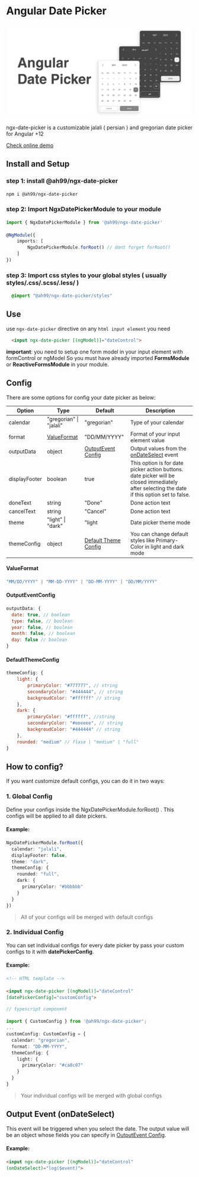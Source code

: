 # Angular Date Picker
![Angular Date Picker](../src/assets/AngularDatePicker.png)

ngx-date-picker is a customizable jalali ( persian ) and gregorian date picker for Angular +12

[Check online demo](https://google.com)

## Install and Setup
### step 1: install @ah99/ngx-date-picker

```bash
npm i @ah99/ngx-date-picker
```
### step 2: Import NgxDatePickerModule to your module

```typescript
import { NgxDatePickerModule } from '@ah99/ngx-date-picker'

@NgModule({
    imports: [
        NgxDatePickerModule.forRoot() // dont forget forRoot()
    ]
})
```
### step 3: Import css styles to your global styles ( usually styles/.css/.scss/.less/ )
```css
  @import "@ah99/ngx-date-picker/styles"
```
## Use
use `ngx-date-picker` directive on any `html input element` you need
```html
  <input ngx-date-picker [(ngModel)]="dateControl">
```
**important**: you need to setup one form model in your input element with formControl or ngModel So you must have already imported **FormsModule** or **ReactiveFormsModule** in your module.

## Config
There are some options for config your date picker as below:

| Option | Type | Default | Description
| ------ | ---- | ------- | ----------
| calendar | "gregorian" \| "jalali" | "gregorian" | Type of your calendar
| format | [ValueFormat](#ValueFormat) | "DD/MM/YYYY" | Format of your input element value
| outputData | object | [OutputEvent Config](#OutputEventConfig) | Output values from the [onDateSelect]() event
| displayFooter | boolean | true | This option is for date picker action buttons. date picker will be closed immediately after selecting the date if this option set to false.
| doneText | string | "Done" | Done action text
| cancelText | string | "Cancel" | Done action text
| theme | "light" \| "dark" | "light | Date picker theme mode
| themeConfig | object | [Default Theme Config](#DefaultThemeConfig) | You can change default styles like Primary-Color in light and dark mode

#### ValueFormat
```javascript
"MM/DD/YYYY" | "MM-DD-YYYY" | "DD-MM-YYYY" | "DD/MM/YYYY"
```

#### OutputEventConfig
```javascript
outputData: {
  date: true, // boolean
  type: false, // boolean
  year: false, // boolean
  month: false, // boolean
  day: false // boolean
}
```
#### DefaultThemeConfig
```javascript
themeConfig: {
    light: {
        primaryColor: "#777777", // string
        secondaryColor: "#444444", // string
        backgroudColor: "#ffffff" // string
    },
    dark: {
        primaryColor: "#ffffff", //string
        secondaryColor: "#eeeeee", // string
        backgroudColor: "#444444" // string
    },
    rounded: "medium" // flase | "medium" | "full"
}
```
## How to config?
If you want customize default configs, you can do it in two ways:

### 1. Global Config
Define your configs inside the NgxDatePickerModule.forRoot() . This configs will be applied to all date pickers.

#### Example:
```typescript
NgxDatePickerModule.forRoot({
  calendar: "jalali",
  displayFooter: false,
  theme: "dark",
  themeConfig: {
    rounded: "full",
    dark: {
      primaryColor: "#bbbbbb"
    }
  }
})
```
> All of your configs will be merged with default configs

### 2. Individual  Config
You can set individual configs for every date picker by pass your custom configs to it with **datePickerConfig**.
#### Example:
```html
<!-- HTML template -->

<input ngx-date-picker [(ngModel)]="dateControl"
[datePickerConfig]="customConfig">
```
```typescript
// typescript component

import { CustomConfig } from '@ah99/ngx-date-picker';
...
customConfig: CustomConfig = {
  calendar: "gregorian",
  format: "DD-MM-YYYY",
  themeConfig: {
    light: {
      primaryColor: "#ca8c07"
    }
  }
}
```
> Your individual configs will be merged with global configs

## Output Event (onDateSelect)
This event will be triggered when you select the date. The output value will be an object whose fields you can specify in [OutputEvent Config](#OutputEventConfig).
#### Example:
```html
<input ngx-date-picker [(ngModel)]="dateControl"
(onDateSelect)="log($event)">
```
